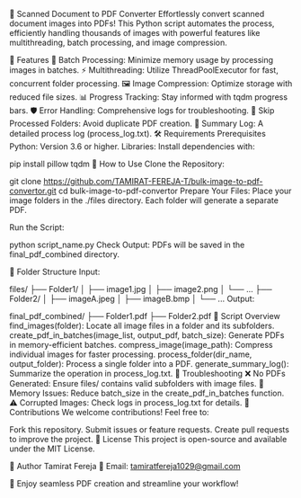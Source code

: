 📄 Scanned Document to PDF Converter
Effortlessly convert scanned document images into PDFs! This Python script automates the process, efficiently handling thousands of images  with powerful features like multithreading, batch processing, and image compression.

🌟 Features
🚀 Batch Processing: Minimize memory usage by processing images in batches.
⚡ Multithreading: Utilize ThreadPoolExecutor for fast, concurrent folder processing.
🖼️ Image Compression: Optimize storage with reduced file sizes.
📊 Progress Tracking: Stay informed with tqdm progress bars.
🛡️ Error Handling: Comprehensive logs for troubleshooting.
🔄 Skip Processed Folders: Avoid duplicate PDF creation.
📜 Summary Log: A detailed process log (process_log.txt).
🛠️ Requirements
Prerequisites
Python: Version 3.6 or higher.
Libraries: Install dependencies with:

  pip install pillow tqdm
🚀 How to Use
Clone the Repository:


git clone https://github.com/TAMIRAT-FEREJA-T/bulk-image-to-pdf-convertor.git
cd bulk-image-to-pdf-convertor
Prepare Your Files:
Place your image folders in the ./files directory. Each folder will generate a separate PDF.

Run the Script:


python script_name.py
Check Output:
PDFs will be saved in the final_pdf_combined directory.

📂 Folder Structure
Input:

files/
├── Folder1/
│   ├── image1.jpg
│   ├── image2.png
│   └── ...
├── Folder2/
│   ├── imageA.jpeg
│   ├── imageB.bmp
│   └── ...
Output:

final_pdf_combined/
├── Folder1.pdf
├── Folder2.pdf
🧩 Script Overview
find_images(folder): Locate all image files in a folder and its subfolders.
create_pdf_in_batches(image_list, output_pdf, batch_size): Generate PDFs in memory-efficient batches.
compress_image(image_path): Compress individual images for faster processing.
process_folder(dir_name, output_folder): Process a single folder into a PDF.
generate_summary_log(): Summarize the operation in process_log.txt.
🔧 Troubleshooting
❌ No PDFs Generated:
Ensure files/ contains valid subfolders with image files.
🔄 Memory Issues:
Reduce batch_size in the create_pdf_in_batches function.
⚠️ Corrupted Images:
Check logs in process_log.txt for details.
🤝 Contributions
We welcome contributions! Feel free to:

Fork this repository.
Submit issues or feature requests.
Create pull requests to improve the project.
📜 License
This project is open-source and available under the MIT License.

👤 Author
Tamirat Fereja
📧 Email: tamiratfereja1029@gmail.com

🎉 Enjoy seamless PDF creation and streamline your workflow!






